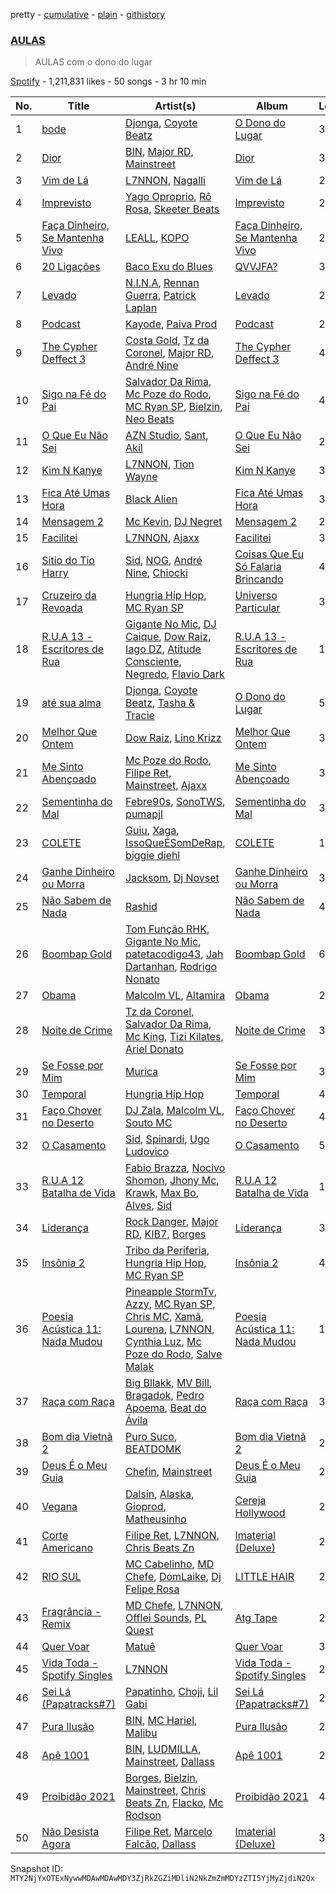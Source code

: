 pretty - [cumulative](/playlists/cumulative/37i9dQZF1DWSIvbYYt1Dvi.md) - [plain](/playlists/plain/37i9dQZF1DWSIvbYYt1Dvi) - [githistory](https://github.githistory.xyz/mackorone/spotify-playlist-archive/blob/main/playlists/plain/37i9dQZF1DWSIvbYYt1Dvi)

### [AULAS](https://open.spotify.com/playlist/37i9dQZF1DWSIvbYYt1Dvi)

> AULAS com o dono do lugar

[Spotify](https://open.spotify.com/user/spotify) - 1,211,831 likes - 50 songs - 3 hr 10 min

| No. | Title | Artist(s) | Album | Length |
|---|---|---|---|---|
| 1 | [bode](https://open.spotify.com/track/4VC3XmGu302imYYjIJuS9L) | [Djonga](https://open.spotify.com/artist/204IwDdaHE4ymGk9Kya2pY), [Coyote Beatz](https://open.spotify.com/artist/2PhFsxtwCQLS3e9SJwDN3j) | [O Dono do Lugar](https://open.spotify.com/album/77iFfJuIIWGZs1PJZF39m4) | 3:51 |
| 2 | [Dior](https://open.spotify.com/track/5DhiTYpD599fu3q7fCepgL) | [BIN](https://open.spotify.com/artist/1WXbiUMl1AT9Inb619xPUg), [Major RD](https://open.spotify.com/artist/76hYPcWML9NGEh8LashwT5), [Mainstreet](https://open.spotify.com/artist/25XJqeReVV38w0tR04GGBd) | [Dior](https://open.spotify.com/album/35JWLvhVLeuoEHRVFPswzR) | 3:49 |
| 3 | [Vim de Lá](https://open.spotify.com/track/4VAlW0vTLKn5YPFbEhyawL) | [L7NNON](https://open.spotify.com/artist/0JjPiLQNgAFaEkwoy56B1C), [Nagalli](https://open.spotify.com/artist/6TPJK8tv3AKKSsw0lENTQk) | [Vim de Lá](https://open.spotify.com/album/0FPaL1Vcjhppw7HCW0Jibb) | 2:48 |
| 4 | [Imprevisto](https://open.spotify.com/track/0oZrvoCYEbKGCsU7cQqNnw) | [Yago Oproprio](https://open.spotify.com/artist/7HoPy2YmahCCaYaFSFq497), [Rô Rosa](https://open.spotify.com/artist/5Et1UarIEfiHvErAJSer9B), [Skeeter Beats](https://open.spotify.com/artist/42xf1iqSOZluDWJ8RW2B9H) | [Imprevisto](https://open.spotify.com/album/4KbiGCm9vDI0dLXwGGXktY) | 2:19 |
| 5 | [Faça Dinheiro, Se Mantenha Vivo](https://open.spotify.com/track/6XGN9afKuLwmXEipg53yqz) | [LEALL](https://open.spotify.com/artist/4h52MPCFvx56uhmH254Uqz), [KOPO](https://open.spotify.com/artist/3vSHkuSE00R9QBkm5SByaA) | [Faça Dinheiro, Se Mantenha Vivo](https://open.spotify.com/album/67FpK5RVgcIG9LexjpWHv4) | 2:18 |
| 6 | [20 Ligações](https://open.spotify.com/track/6MvaRZ6JZgJuXz9b1CMB1y) | [Baco Exu do Blues](https://open.spotify.com/artist/78nr1pVnDR7qZH6QbVMYZf) | [QVVJFA?](https://open.spotify.com/album/5HE9DhP8b3m3LmShTreEvq) | 3:13 |
| 7 | [Levado](https://open.spotify.com/track/15psePad9IL6X85xlyjzRh) | [N.I.N.A](https://open.spotify.com/artist/32NfHH4nSmu97Z4RQjPyET), [Rennan Guerra](https://open.spotify.com/artist/1342WybEuWuTMbl8emV1TA), [Patrick Laplan](https://open.spotify.com/artist/4XfU95qBFC5ZmdhfRXeP6o) | [Levado](https://open.spotify.com/album/2vJRY4PZKv6wtUdG7Uoldy) | 2:55 |
| 8 | [Podcast](https://open.spotify.com/track/7j0kFL8uQ1quCKihQRScZE) | [Kayode](https://open.spotify.com/artist/4INEA2DC8oSfrwawiCuHqW), [Paiva Prod](https://open.spotify.com/artist/1T0F05F7TEo6QYr4vtGJdb) | [Podcast](https://open.spotify.com/album/3zE8liYYIGutz1qLXwySz1) | 2:52 |
| 9 | [The Cypher Deffect 3](https://open.spotify.com/track/24THjBgQ5pBt7aipk78ti3) | [Costa Gold](https://open.spotify.com/artist/7q1aEytv83jXNECmyaMhgn), [Tz da Coronel](https://open.spotify.com/artist/3lIU3RoZiHen1QXAQ3KQ9e), [Major RD](https://open.spotify.com/artist/76hYPcWML9NGEh8LashwT5), [André Nine](https://open.spotify.com/artist/5cc7XCY3YdVmFDYw9LklMq) | [The Cypher Deffect 3](https://open.spotify.com/album/5DC0L15aPkXJI9zEGoCdt3) | 4:36 |
| 10 | [Sigo na Fé do Pai](https://open.spotify.com/track/7zcQ56JRoNd4JAwGKcrxiZ) | [Salvador Da Rima](https://open.spotify.com/artist/3zUcyANWSbo98ikca4ugrV), [Mc Poze do Rodo](https://open.spotify.com/artist/28ie4NNTa2VW2QV4Zray8M), [MC Ryan SP](https://open.spotify.com/artist/75i9GaW2MJUgt4BkdUnuUY), [Bielzin](https://open.spotify.com/artist/2vWGxqWbGgmgxVDZ5CBvBP), [Neo Beats](https://open.spotify.com/artist/6PERJZF7wohA034PAxDK0b) | [Sigo na Fé do Pai](https://open.spotify.com/album/5goTGEm2ey7n2DEa2tIcm8) | 4:24 |
| 11 | [O Que Eu Não Sei](https://open.spotify.com/track/07Kfl5a8EQdy2nxeQmQ2QZ) | [AZN Studio](https://open.spotify.com/artist/3mmQ2jRf2DDpkI844nTT1h), [Sant](https://open.spotify.com/artist/7IlBcKrGUBJ0NKdnbDde89), [Akil](https://open.spotify.com/artist/3BRur6P9nSyn8rG6yB5nqv) | [O Que Eu Não Sei](https://open.spotify.com/album/59vjYc18WBcUKa1wRl5bhH) | 2:20 |
| 12 | [Kim N Kanye](https://open.spotify.com/track/5NJHee8EbpbMv6Mb8ZilZI) | [L7NNON](https://open.spotify.com/artist/0JjPiLQNgAFaEkwoy56B1C), [Tion Wayne](https://open.spotify.com/artist/7b79bQFziJFedJb75k6hFt) | [Kim N Kanye](https://open.spotify.com/album/7gQ2aVBOespHG0nqvJGSwu) | 3:06 |
| 13 | [Fica Até Umas Hora](https://open.spotify.com/track/7xga0gWCTSUpU7Uz5pldQS) | [Black Alien](https://open.spotify.com/artist/6aCbXH85qN6xo54C7atSMx) | [Fica Até Umas Hora](https://open.spotify.com/album/76mwd2KXWLCHumse2wW7Eq) | 3:48 |
| 14 | [Mensagem 2](https://open.spotify.com/track/3iZEhKaTMWl2W9IPh8mITL) | [Mc Kevin](https://open.spotify.com/artist/5pBMkZNIlbGTH3hrsQJqAa), [DJ Negret](https://open.spotify.com/artist/2QjuiqjrRDISMbPYSNKRna) | [Mensagem 2](https://open.spotify.com/album/1Onvt9GCYQ46aruicT8QLM) | 2:31 |
| 15 | [Facilitei](https://open.spotify.com/track/6pIsaJ0bFpoajxz45FvopF) | [L7NNON](https://open.spotify.com/artist/0JjPiLQNgAFaEkwoy56B1C), [Ajaxx](https://open.spotify.com/artist/0y7B2G0jNMGWyQJsOoRMUt) | [Facilitei](https://open.spotify.com/album/0b7ZE4V0Mxam2npJu2nYJC) | 3:32 |
| 16 | [Sitio do Tio Harry](https://open.spotify.com/track/0a3Bfmq7czUFUsk2VZUA28) | [Sid](https://open.spotify.com/artist/05BrFNfdik79RdmOG1Ux1Q), [NOG](https://open.spotify.com/artist/1QAoT8rjnSPy5pXpu3yiHS), [André Nine](https://open.spotify.com/artist/5cc7XCY3YdVmFDYw9LklMq), [Chiocki](https://open.spotify.com/artist/0UFcxMt1Cv90Y1qKpVDT5Z) | [Coisas Que Eu Só Falaria Brincando](https://open.spotify.com/album/0YtlM9VXtus41Th3TpIONE) | 4:51 |
| 17 | [Cruzeiro da Revoada](https://open.spotify.com/track/2TkyXnE0OB6Yo9zuzv9B4e) | [Hungria Hip Hop](https://open.spotify.com/artist/0vLuOi2k62sHujIfplInlK), [MC Ryan SP](https://open.spotify.com/artist/75i9GaW2MJUgt4BkdUnuUY) | [Universo Particular](https://open.spotify.com/album/0Wg1HsbVatKcEZznPZ62Ev) | 3:42 |
| 18 | [R.U.A 13 \- Escritores de Rua](https://open.spotify.com/track/0gGX5lsGg7Oq2nl1qkX8D4) | [Gigante No Mic](https://open.spotify.com/artist/5NjusDYM3H7nGyjgDOtLNX), [DJ Caique](https://open.spotify.com/artist/7kWVfszPF9qI8Ms6PMhNvM), [Dow Raiz](https://open.spotify.com/artist/73rvzBoed3qMm7yNNBtWfu), [Iago DZ](https://open.spotify.com/artist/0Pd0LItPad3thVh1gIeETX), [Atitude Consciente](https://open.spotify.com/artist/34ILrH8OV6fXpG611vxEMr), [Negredo](https://open.spotify.com/artist/7iKyMwkLI6jiNQlUQMHq6a), [Flavio Dark](https://open.spotify.com/artist/3KV5E4H4YCv3hiikORHLpj) | [R.U.A 13 \- Escritores de Rua](https://open.spotify.com/album/1HkpSKI8FRzYMtproNGAAB) | 11:00 |
| 19 | [até sua alma](https://open.spotify.com/track/7CW1spLNtlpsLXpxpZu78C) | [Djonga](https://open.spotify.com/artist/204IwDdaHE4ymGk9Kya2pY), [Coyote Beatz](https://open.spotify.com/artist/2PhFsxtwCQLS3e9SJwDN3j), [Tasha & Tracie](https://open.spotify.com/artist/5Gv1C1LY8pWiYcfcdjSNMT) | [O Dono do Lugar](https://open.spotify.com/album/77iFfJuIIWGZs1PJZF39m4) | 5:00 |
| 20 | [Melhor Que Ontem](https://open.spotify.com/track/5C1X9UxsnagxubGSrZ1zMH) | [Dow Raiz](https://open.spotify.com/artist/73rvzBoed3qMm7yNNBtWfu), [Lino Krizz](https://open.spotify.com/artist/6vA4znwvrwhCSYfcrkC2Hg) | [Melhor Que Ontem](https://open.spotify.com/album/3z75GAmcVXisxqwnQod4EM) | 3:19 |
| 21 | [Me Sinto Abençoado](https://open.spotify.com/track/7HjZD0NPC1hzFpjUjo45GR) | [Mc Poze do Rodo](https://open.spotify.com/artist/28ie4NNTa2VW2QV4Zray8M), [Filipe Ret](https://open.spotify.com/artist/7gJN8W0589FisSYJS17K54), [Mainstreet](https://open.spotify.com/artist/25XJqeReVV38w0tR04GGBd), [Ajaxx](https://open.spotify.com/artist/0y7B2G0jNMGWyQJsOoRMUt) | [Me Sinto Abençoado](https://open.spotify.com/album/0CuUCSHvpqUcuXffl0rcQD) | 3:34 |
| 22 | [Sementinha do Mal](https://open.spotify.com/track/3hytYbdEQ7rDrhJEI529Pn) | [Febre90s](https://open.spotify.com/artist/3Igua105OJq78XPcPKPGku), [SonoTWS](https://open.spotify.com/artist/4V6S8Exb51yXRs6oiJYIgE), [pumapjl](https://open.spotify.com/artist/1iVZ4G8loVE1bb5EWuOvMM) | [Sementinha do Mal](https://open.spotify.com/album/6APEhDxAI5GmMfVXgywtYy) | 3:20 |
| 23 | [COLETE](https://open.spotify.com/track/4lwVNwnDBCUYonkHlkOucc) | [Guiu](https://open.spotify.com/artist/4Ll7ZvCVTwveULVP2Ze0px), [Xaga](https://open.spotify.com/artist/6d7xhkmwkbhwqF5j57IaL6), [IssoQueÉSomDeRap](https://open.spotify.com/artist/43DrL9cHm49HEwg85idE2c), [biggie diehl](https://open.spotify.com/artist/4EEMmF8KqAKox5uogK8uhy) | [COLETE](https://open.spotify.com/album/5R52ljOsbfYRbDpEGrajoy) | 1:58 |
| 24 | [Ganhe Dinheiro ou Morra](https://open.spotify.com/track/7p7uutjlVuDp20pQgceNsg) | [Jacksom](https://open.spotify.com/artist/1QC4KvSV6LKlbjECxCRqdn), [Dj Novset](https://open.spotify.com/artist/0AcSEwWPQ2CwRkP2XjHOTD) | [Ganhe Dinheiro ou Morra](https://open.spotify.com/album/644XUD6PlDAVHPmUWPtXZd) | 3:00 |
| 25 | [Não Sabem de Nada](https://open.spotify.com/track/0JyL8OXGNa7KAVhTWoObp7) | [Rashid](https://open.spotify.com/artist/5WgRuO0mhM36NFoapzpWBH) | [Não Sabem de Nada](https://open.spotify.com/album/1YoF3z0NiZaTa2huvFvZ1t) | 4:02 |
| 26 | [Boombap Gold](https://open.spotify.com/track/60FUbcsCoJB5GyYsFkvpZm) | [Tom Função RHK](https://open.spotify.com/artist/2fgh0Ep0QideX9dftR5sYg), [Gigante No Mic](https://open.spotify.com/artist/5NjusDYM3H7nGyjgDOtLNX), [patetacodigo43](https://open.spotify.com/artist/0OMa4u0AUXZIQLnVNiIYOk), [Jah Dartanhan](https://open.spotify.com/artist/73GeX7KjKwiPI3Qq3YWlsL), [Rodrigo Nonato](https://open.spotify.com/artist/74jwd4pXMikoNWTyWcli9n) | [Boombap Gold](https://open.spotify.com/album/2Ddati0V6fWvpe3E9kUqy4) | 6:26 |
| 27 | [Obama](https://open.spotify.com/track/4aIj9PkZFTR8oLciZRCLNw) | [Malcolm VL](https://open.spotify.com/artist/6pJi8PaFlp6aNvOw3e0ONm), [Altamira](https://open.spotify.com/artist/12xPPAGu03vdZR3AmWNIxZ) | [Obama](https://open.spotify.com/album/5r7fZPl16IUqjzxZc7upaP) | 2:15 |
| 28 | [Noite de Crime](https://open.spotify.com/track/0g2z0ncOs8F5YKdmbrIsZr) | [Tz da Coronel](https://open.spotify.com/artist/3lIU3RoZiHen1QXAQ3KQ9e), [Salvador Da Rima](https://open.spotify.com/artist/3zUcyANWSbo98ikca4ugrV), [Mc King](https://open.spotify.com/artist/1g2Y9BdMQmy2dp5oLbInjz), [Tizi Kilates](https://open.spotify.com/artist/0hYV01PWntsGM94roH6CdE), [Ariel Donato](https://open.spotify.com/artist/7H3XEvrS2PsNzM76MczgHJ) | [Noite de Crime](https://open.spotify.com/album/6EiJ4P9VBC1GOt4gAmvBwd) | 3:33 |
| 29 | [Se Fosse por Mim](https://open.spotify.com/track/5U0djhxrJK2MJOF84yxTOA) | [Murica](https://open.spotify.com/artist/5tevA98mEA8sgH93W3PxE1) | [Se Fosse por Mim](https://open.spotify.com/album/3jvNwMKV018NJbqn3qNjo7) | 3:32 |
| 30 | [Temporal](https://open.spotify.com/track/34GZuwizVX296NJvDEYsm6) | [Hungria Hip Hop](https://open.spotify.com/artist/0vLuOi2k62sHujIfplInlK) | [Temporal](https://open.spotify.com/album/3GgZ4RkxYss5bwINbxE85d) | 4:37 |
| 31 | [Faço Chover no Deserto](https://open.spotify.com/track/6vcI2k4SQhia609lygeJrf) | [DJ Zala](https://open.spotify.com/artist/6kOoJ7EadslKcZRUqvuqxa), [Malcolm VL](https://open.spotify.com/artist/6pJi8PaFlp6aNvOw3e0ONm), [Souto MC](https://open.spotify.com/artist/4WELyrcl29LZhemUKihfB4) | [Faço Chover no Deserto](https://open.spotify.com/album/5dFQf66hJyHekULcgA8UQ3) | 4:01 |
| 32 | [O Casamento](https://open.spotify.com/track/3V6feL88EALl8u7SLKQYfP) | [Sid](https://open.spotify.com/artist/05BrFNfdik79RdmOG1Ux1Q), [Spinardi](https://open.spotify.com/artist/5rohxv1cRfQwpG8W9uxSle), [Ugo Ludovico](https://open.spotify.com/artist/2TIQW6pADcKJb2rbgJqGKQ) | [O Casamento](https://open.spotify.com/album/7HJRbLCiu6IrEx19mI9zbC) | 5:11 |
| 33 | [R.U.A 12 Batalha de Vida](https://open.spotify.com/track/1E8nSsB4EKkKlOQOfUA9mV) | [Fabio Brazza](https://open.spotify.com/artist/0Ludmn78UAusTsNCXgICrN), [Nocivo Shomon](https://open.spotify.com/artist/7fVTW9oFlXKy9tzG15tcof), [Jhony Mc](https://open.spotify.com/artist/4hTGLEnPwUsmgakVoSo9Ww), [Krawk](https://open.spotify.com/artist/7a99I3BHPvsv4aBVNqb4g4), [Max Bo](https://open.spotify.com/artist/5XXPhWP74GdoaxLyoljzsS), [Alves](https://open.spotify.com/artist/2zS9YaAB6eGPZYhHdFeMvN), [Sid](https://open.spotify.com/artist/05BrFNfdik79RdmOG1Ux1Q) | [R.U.A 12 Batalha de Vida](https://open.spotify.com/album/1UwM49xZkncbw3Rsqkq2l7) | 10:18 |
| 34 | [Liderança](https://open.spotify.com/track/7dKz6xy1ZMywmrrP5HMw8u) | [Rock Danger](https://open.spotify.com/artist/1mjuRRMumbLmGmHmYvMDcb), [Major RD](https://open.spotify.com/artist/76hYPcWML9NGEh8LashwT5), [KIB7](https://open.spotify.com/artist/7lSYO6wq6ueSYYIEUbF92u), [Borges](https://open.spotify.com/artist/6jBww4kwlSrjaNYP7AQPtX) | [Liderança](https://open.spotify.com/album/1VnaJPgFvfAzcQaegraRDc) | 3:30 |
| 35 | [Insônia 2](https://open.spotify.com/track/7tITqCiDuMqKfWhibaF8V7) | [Tribo da Periferia](https://open.spotify.com/artist/1xxS2WrLlgl9QNGEUCsbPG), [Hungria Hip Hop](https://open.spotify.com/artist/0vLuOi2k62sHujIfplInlK), [MC Ryan SP](https://open.spotify.com/artist/75i9GaW2MJUgt4BkdUnuUY) | [Insônia 2](https://open.spotify.com/album/5pOhKRO8Ul0eyBzMGviWHU) | 4:27 |
| 36 | [Poesia Acústica 11: Nada Mudou](https://open.spotify.com/track/6giaOyDFbE4J8iclhCdW7E) | [Pineapple StormTv](https://open.spotify.com/artist/09U6hmCerKcIJrixubiBjm), [Azzy](https://open.spotify.com/artist/1uf8uSErmKc3JVtmjVBZ83), [MC Ryan SP](https://open.spotify.com/artist/75i9GaW2MJUgt4BkdUnuUY), [Chris MC](https://open.spotify.com/artist/0obu7Om4zu9ahul5DI4JtY), [Xamã](https://open.spotify.com/artist/5YwzDz4RJfTiMHS4tdR5Lf), [Lourena](https://open.spotify.com/artist/3jLj1sAQaEpLpktyJmyGIh), [L7NNON](https://open.spotify.com/artist/0JjPiLQNgAFaEkwoy56B1C), [Cynthia Luz](https://open.spotify.com/artist/0QHGCPmM4UgeNvrNPntSlu), [Mc Poze do Rodo](https://open.spotify.com/artist/28ie4NNTa2VW2QV4Zray8M), [Salve Malak](https://open.spotify.com/artist/7zxFc10N9BP2lg73b8cwZ0) | [Poesia Acústica 11: Nada Mudou](https://open.spotify.com/album/3716y3qiVChUSJv24nvCUB) | 10:00 |
| 37 | [Raça com Raça](https://open.spotify.com/track/4PdS3DRipOD2VjqwP2nNlA) | [Big Bllakk](https://open.spotify.com/artist/2676LWh4GgqdAaYkRpqTcd), [MV Bill](https://open.spotify.com/artist/4oE4ASN8auDhoW9vsXp3VJ), [Bragadok](https://open.spotify.com/artist/4rVt7hTJTBUspoIHMoGpHu), [Pedro Apoema](https://open.spotify.com/artist/1eJwhQn6j41JvgXfWeh2g0), [Beat do Ávila](https://open.spotify.com/artist/2zuL7Yq6XmN6LbH4gDrgfP) | [Raça com Raça](https://open.spotify.com/album/1xsy0X2kaNS0rTWrKjmI7S) | 3:12 |
| 38 | [Bom dia Vietnã 2](https://open.spotify.com/track/7f0PIXLhMDaLx0OtFXdW7d) | [Puro Suco](https://open.spotify.com/artist/3UD5S1SrDQo3KPTfWxL7Ms), [BEATDOMK](https://open.spotify.com/artist/3skj2KZCvizGrCwYD03ApC) | [Bom dia Vietnã 2](https://open.spotify.com/album/3kZostoLBabq6nJRNoo1MV) | 2:45 |
| 39 | [Deus É o Meu Guia](https://open.spotify.com/track/4BfppnNi6ZQTI8Ezo97zX6) | [Chefin](https://open.spotify.com/artist/68PYmgkbRP1qZnEWOry7sB), [Mainstreet](https://open.spotify.com/artist/25XJqeReVV38w0tR04GGBd) | [Deus É o Meu Guia](https://open.spotify.com/album/5hBNe9L3XC3xU4pDZUtNm3) | 2:46 |
| 40 | [Vegana](https://open.spotify.com/track/0b7uj4KMIlKCsV1sO2EAWB) | [Dalsin](https://open.spotify.com/artist/6W2jVpE55n1wT0SrpxoeFk), [Alaska](https://open.spotify.com/artist/1D8yVlgOfpn6lW5UfwOMj7), [Gioprod](https://open.spotify.com/artist/7wSJDGjIeffNmJg8pge4fH), [Matheusinho](https://open.spotify.com/artist/7a44CZgtFWpgACFj2G56JX) | [Cereja Hollywood](https://open.spotify.com/album/2qgahgUUb652yrlX3hqUuu) | 2:55 |
| 41 | [Corte Americano](https://open.spotify.com/track/68qqVn5kHBv4zc45SDGLnh) | [Filipe Ret](https://open.spotify.com/artist/7gJN8W0589FisSYJS17K54), [L7NNON](https://open.spotify.com/artist/0JjPiLQNgAFaEkwoy56B1C), [Chris Beats Zn](https://open.spotify.com/artist/0YOr5sV4zMMyj5xviWiFjW) | [Imaterial \(Deluxe\)](https://open.spotify.com/album/74v9BLECHPqKGRLfa24LRn) | 2:19 |
| 42 | [RIO SUL](https://open.spotify.com/track/7fA1lo7delfwVjq7Ccg0fp) | [MC Cabelinho](https://open.spotify.com/artist/1WQBwwssN6r8DSjUlkyUGW), [MD Chefe](https://open.spotify.com/artist/6yZKPB8eRoJesHjtxPxSLs), [DomLaike](https://open.spotify.com/artist/4PzPx1yc3kGVo4EgCiLqCQ), [Dj Felipe Rosa](https://open.spotify.com/artist/02ESSPEzwYHnLH7SjiG8oj) | [LITTLE HAIR](https://open.spotify.com/album/1KAZ4CtfGW7JgVvh6lq30V) | 2:20 |
| 43 | [Fragrância \- Remix](https://open.spotify.com/track/76E9YSvgci2hPaNFy3XZu1) | [MD Chefe](https://open.spotify.com/artist/6yZKPB8eRoJesHjtxPxSLs), [L7NNON](https://open.spotify.com/artist/0JjPiLQNgAFaEkwoy56B1C), [Offlei Sounds](https://open.spotify.com/artist/7Kqcr4CkcQHjHiw3aPfFkC), [PL Quest](https://open.spotify.com/artist/6J6U2JAv7LUF0cSQ98gpjM) | [Atg Tape](https://open.spotify.com/album/0YpnBZ9kBPcGzoonbHZFaS) | 2:51 |
| 44 | [Quer Voar](https://open.spotify.com/track/7aZusA4cWXz3Wv9e9uhavz) | [Matuê](https://open.spotify.com/artist/5nP8x4uEFjAAmDzwOEc9b8) | [Quer Voar](https://open.spotify.com/album/7JtB0tcIiJn1gJhDbCCL0e) | 3:07 |
| 45 | [Vida Toda \- Spotify Singles](https://open.spotify.com/track/1qxuVUQPbhbp4jDXaN8fJT) | [L7NNON](https://open.spotify.com/artist/0JjPiLQNgAFaEkwoy56B1C) | [Vida Toda \- Spotify Singles](https://open.spotify.com/album/0nA8Q6u0LdcF2vaJt1l3WC) | 2:33 |
| 46 | [Sei Lá \(Papatracks\#7\)](https://open.spotify.com/track/7DDTnzUzUiynlMQwGqWuJz) | [Papatinho](https://open.spotify.com/artist/0iZz25uH5PLaShpqq84uYv), [Choji](https://open.spotify.com/artist/2gx1zKYcIAUboisufcHkjB), [Lil Gabi](https://open.spotify.com/artist/5mBUw2lTWpPs3bMddcvoLh) | [Sei Lá \(Papatracks\#7\)](https://open.spotify.com/album/6Bi1eo5Aew9yCgZIoayUTj) | 2:27 |
| 47 | [Pura Ilusão](https://open.spotify.com/track/79BnBZ90gDoxrORXGU1zOY) | [BIN](https://open.spotify.com/artist/1WXbiUMl1AT9Inb619xPUg), [MC Hariel](https://open.spotify.com/artist/0pcoadNMmvrUyab1RxWBoV), [Malibu](https://open.spotify.com/artist/0PMk31f9Log4ixwUUY40p6) | [Pura Ilusão](https://open.spotify.com/album/3X9sTASPhchWD2ThIvdyph) | 2:47 |
| 48 | [Apê 1001](https://open.spotify.com/track/3q6ZCGgFDIVCJQ5XG4JTL2) | [BIN](https://open.spotify.com/artist/1WXbiUMl1AT9Inb619xPUg), [LUDMILLA](https://open.spotify.com/artist/3CDoRporvSjdzTrm99a3gi), [Mainstreet](https://open.spotify.com/artist/25XJqeReVV38w0tR04GGBd), [Dallass](https://open.spotify.com/artist/4LAFtDzlQM89xov636hMVv) | [Apê 1001](https://open.spotify.com/album/1YBdcdUHmr5q2yrUf7ARYV) | 2:51 |
| 49 | [Proibidão 2021](https://open.spotify.com/track/4sD1WFRLLoNMxgDHaTkF0I) | [Borges](https://open.spotify.com/artist/6jBww4kwlSrjaNYP7AQPtX), [Bielzin](https://open.spotify.com/artist/2vWGxqWbGgmgxVDZ5CBvBP), [Mainstreet](https://open.spotify.com/artist/25XJqeReVV38w0tR04GGBd), [Chris Beats Zn](https://open.spotify.com/artist/0YOr5sV4zMMyj5xviWiFjW), [Flacko](https://open.spotify.com/artist/6r1OIJXsdVTkhH6ueDzOew), [Mc Rodson](https://open.spotify.com/artist/1dMvEh0mf2B6t4LvnzyXp4) | [Proibidão 2021](https://open.spotify.com/album/1L8xMsLs62agd4tnZNVPZW) | 4:21 |
| 50 | [Não Desista Agora](https://open.spotify.com/track/0n9b7WrRRZkTy8CfXjbZb4) | [Filipe Ret](https://open.spotify.com/artist/7gJN8W0589FisSYJS17K54), [Marcelo Falcão](https://open.spotify.com/artist/4r6d4drhz83kHCRVJnzgdr), [Dallass](https://open.spotify.com/artist/4LAFtDzlQM89xov636hMVv) | [Imaterial \(Deluxe\)](https://open.spotify.com/album/74v9BLECHPqKGRLfa24LRn) | 3:15 |

Snapshot ID: `MTY2NjYxOTExNywwMDAwMDAwMDY3ZjRkZGZiMDliN2NkZmZmMDYzZTI5YjMyZjdiN2Qx`
